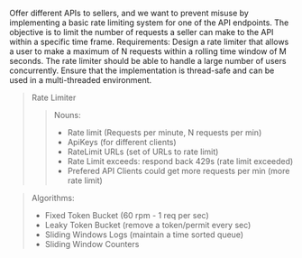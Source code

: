 Offer different APIs to sellers, and we want to prevent misuse by implementing a basic rate limiting system for one of the API endpoints. The objective is to limit the number of requests a seller can make to the API within a specific time frame.
Requirements:
Design a rate limiter that allows a user to make a maximum of N requests within a rolling time window of M seconds.
The rate limiter should be able to handle a large number of users concurrently.
Ensure that the implementation is thread-safe and can be used in a multi-threaded environment.


> Rate Limiter
> > Nouns:
>  > - Rate limit (Requests per minute, N requests per min) 
>  > - ApiKeys (for different clients)
>  > - RateLimit URLs (set of URLs to rate limit)
>  > - Rate Limit exceeds: respond back 429s (rate limit exceeded)
>  > - Prefered API Clients could get more requests per min (more rate limit)

> Algorithms:
> -  Fixed Token Bucket (60 rpm - 1 req per sec)
> -  Leaky Token Bucket (remove a token/permit every sec)
> - Sliding Windows Logs (maintain a time sorted queue)
> - Sliding Window Counters